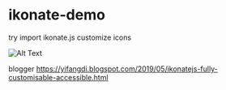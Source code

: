 # ikonate-demo
try import ikonate.js customize icons


![Alt Text](https://1.bp.blogspot.com/-Lixu6lsDolM/XNRNzlvCXgI/AAAAAAAAC7E/st9HU63D_lYJbMzv4jgXKEy6BRFRFUlowCLcBGAs/s1600/QQ%25E6%2588%25AA%25E5%259B%25BE20190509114700.png)

blogger https://yifangdi.blogspot.com/2019/05/ikonatejs-fully-customisable-accessible.html
